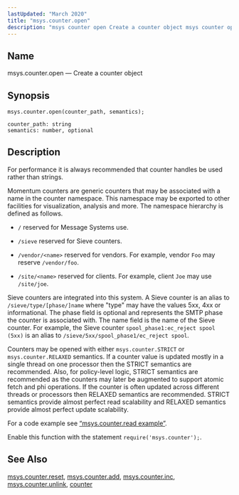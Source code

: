 ```yaml
---
lastUpdated: "March 2020"
title: "msys.counter.open"
description: "msys counter open Create a counter object msys counter open counter path semantics For performance it is always recommended that counter handles be used rather than strings Momentum counters are generic counters that may be associated with a name in the counter namespace This namespace may be exported to other..."
---
```


<a name="lua.ref.msys.counter.open"></a> 
## Name

msys.counter.open — Create a counter object

<a name="idp26406864"></a> 
## Synopsis

`msys.counter.open(counter_path, semantics);`

```
counter_path: string
semantics: number, optional
```
<a name="idp26409600"></a> 
## Description

For performance it is always recommended that counter handles be used rather than strings.

Momentum counters are generic counters that may be associated with a name in the counter namespace. This namespace may be exported to other facilities for visualization, analysis and more. The namespace hierarchy is defined as follows.

*   `/` reserved for Message Systems use.

*   `/sieve` reserved for Sieve counters.

*   `/vendor/<name>` reserved for vendors. For example, vendor `Foo` may reserve `/vendor/foo`.

*   `/site/<name>` reserved for clients. For example, client `Joe` may use `/site/joe`.

Sieve counters are integrated into this system. A Sieve counter is an alias to `/sieve/type/[phase/]name` where "type" may have the values 5xx, 4xx or informational. The phase field is optional and represents the SMTP phase the counter is associated with. The name field is the name of the Sieve counter. For example, the Sieve counter `spool_phase1:ec_reject spool (5xx)` is an alias to `/sieve/5xx/spool_phase1/ec_reject spool`.

Counters may be opened with either `msys.counter.STRICT` or `msys.counter.RELAXED` semantics. If a counter value is updated mostly in a single thread on one processor then the STRICT semantics are recommended. Also, for policy-level logic, STRICT semantics are recommended as the counters may later be augmented to support atomic fetch and phi operations. If the counter is often updated across different threads or processors then RELAXED semantics are recommended. STRICT semantics provide almost perfect read scalability and RELAXED semantics provide almost perfect update scalability.

For a code example see [“msys.counter.read example”](/momentum/3/3-reference/3-reference-lua-ref-msys-counter-read#lua.ref.msys.counter.read.example).

Enable this function with the statement `require('msys.counter');`.

<a name="idp26425680"></a> 
## See Also

[msys.counter.reset](/momentum/3/3-reference/3-reference-lua-ref-msys-counter-reset), [msys.counter.add](/momentum/3/3-reference/3-reference-lua-ref-msys-counter-add), [msys.counter.inc](/momentum/3/3-reference/3-reference-lua-ref-msys-counter-inc), [msys.counter.unlink](/momentum/3/3-reference/3-reference-lua-ref-msys-counter-unlink), [counter](/momentum/3/3-reference/3-reference-console-commands-counter)